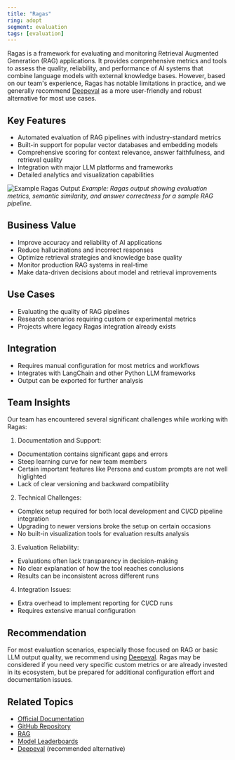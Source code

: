 ```yaml
---
title: "Ragas"
ring: adopt
segment: evaluation
tags: [evaluation]
---
```


Ragas is a framework for evaluating and monitoring Retrieval Augmented Generation (RAG) applications. It provides comprehensive metrics and tools to assess the quality, reliability, and performance of AI systems that combine language models with external knowledge bases. However, based on our team's experience, Ragas has notable limitations in practice, and we generally recommend [Deepeval](/evaluation/deepeval/) as a more user-friendly and robust alternative for most use cases.

## Key Features

- Automated evaluation of RAG pipelines with industry-standard metrics
- Built-in support for popular vector databases and embedding models
- Comprehensive scoring for context relevance, answer faithfulness, and retrieval quality
- Integration with major LLM platforms and frameworks
- Detailed analytics and visualization capabilities

![Example Ragas Output](/images/ragas-example.png)
_Example: Ragas output showing evaluation metrics, semantic similarity, and answer correctness for a sample RAG pipeline._

## Business Value

- Improve accuracy and reliability of AI applications
- Reduce hallucinations and incorrect responses
- Optimize retrieval strategies and knowledge base quality
- Monitor production RAG systems in real-time
- Make data-driven decisions about model and retrieval improvements

## Use Cases

- Evaluating the quality of RAG pipelines
- Research scenarios requiring custom or experimental metrics
- Projects where legacy Ragas integration already exists

## Integration

- Requires manual configuration for most metrics and workflows
- Integrates with LangChain and other Python LLM frameworks
- Output can be exported for further analysis

## Team Insights

Our team has encountered several significant challenges while working with Ragas:

1. Documentation and Support:

- Documentation contains significant gaps and errors
- Steep learning curve for new team members
- Certain important features like Persona and custom prompts are not well higlighted
- Lack of clear versioning and backward compatibility

2. Technical Challenges:

- Complex setup required for both local development and CI/CD pipeline integration
- Upgrading to newer versions broke the setup on certain occasions
- No built-in visualization tools for evaluation results analysis

3. Evaluation Reliability:

- Evaluations often lack transparency in decision-making
- No clear explanation of how the tool reaches conclusions
- Results can be inconsistent across different runs

4. Integration Issues:

- Extra overhead to implement reporting for CI/CD runs
- Requires extensive manual configuration

## Recommendation

For most evaluation scenarios, especially those focused on RAG or basic LLM output quality, we recommend using [Deepeval](/evaluation/deepeval/). Ragas may be considered if you need very specific custom metrics or are already invested in its ecosystem, but be prepared for additional configuration effort and documentation issues.

## Related Topics

- [Official Documentation](https://docs.ragas.io/)
- [GitHub Repository](https://github.com/explodinggradients/ragas)
- [RAG](/architecture-pattern/rag/)
- [Model Leaderboards](/models-platforms/model_leaderboards/)
- [Deepeval](/evaluation/deepeval/) (recommended alternative)
